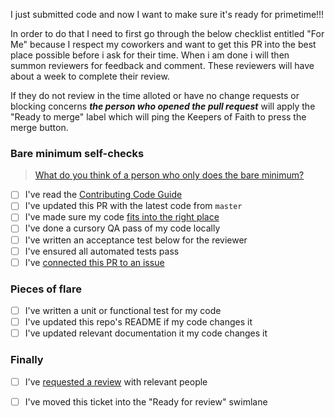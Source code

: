 I just submitted code and now I want to make sure it's ready for primetime!!!

In order to do that I need to first go through the below checklist entitled "For Me" because I respect my coworkers and want to get this PR into the best place possible before i ask for their time. When i am done i will then summon reviewers for feedback and comment. These reviewers will have about a week to complete their review.

If they do not review in the time alloted or have no change requests or blocking concerns _**the person who opened the pull request**_ will apply the "Ready to merge" label which will ping the Keepers of Faith to press the merge button.

### Bare minimum self-checks

> [What do you think of a person who only does the bare minimum?](https://getyarn.io/yarn-clip/dcf80710-425e-478b-bde1-c107bd11e849)

- [ ] I've read the [Contributing Code Guide](https://docs.thinktandem.io/guides/contributing-code.html)
- [ ] I've updated this PR with the latest code from `master`
- [ ] I've made sure my code [fits into the right place](https://docs.thinktandem.io/guides/improve-tandem.html#understanding-the-structure)
- [ ] I've done a cursory QA pass of my code locally
- [ ] I've written an acceptance test below for the reviewer
- [ ] I've ensured all automated tests pass
- [ ] I've [connected this PR to an issue](https://help.zenhub.com/support/solutions/articles/43000010350-connecting-pull-requests-to-github-issues)

### Pieces of flare

- [ ] I've written a unit or functional test for my code
- [ ] I've updated this repo's README if my code changes it
- [ ] I've updated relevant documentation it my code changes it

### Finally

- [ ] I've [requested a review](https://help.github.com/en/articles/requesting-a-pull-request-review) with relevant people
- [ ] I've moved this ticket into the "Ready for review" swimlane

